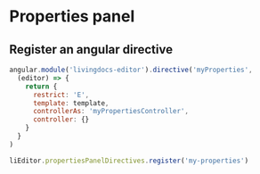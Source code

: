 # Properties panel

## Register an angular directive

```js
angular.module('livingdocs-editor').directive('myProperties',
  (editor) => {
    return {
      restrict: 'E',
      template: template,
      controllerAs: 'myPropertiesController',
      controller: {}
    }
  }
)

liEditor.propertiesPanelDirectives.register('my-properties')
```
